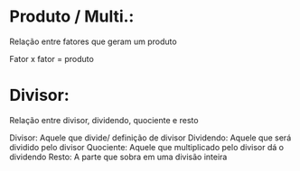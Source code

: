 
# Produto / Multi.:

Relação entre fatores que geram um produto

Fator x fator = produto


# Divisor:

Relação entre divisor, dividendo, quociente e resto

Divisor: Aquele que divide/ definição de divisor
Dividendo: Aquele que será dividido pelo divisor
Quociente: Aquele que multiplicado pelo divisor dá o dividendo
Resto: A parte que sobra em uma divisão inteira
